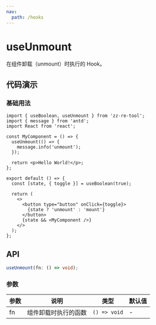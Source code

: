 ```yaml
---
nav:
  path: /hooks
---
```


# useUnmount

在组件卸载（unmount）时执行的 Hook。

## 代码演示

### 基础用法

```tsx
import { useBoolean, useUnmount } from 'zz-re-tool';
import { message } from 'antd';
import React from 'react';

const MyComponent = () => {
  useUnmount(() => {
    message.info('unmount');
  });

  return <p>Hello World!</p>;
};

export default () => {
  const [state, { toggle }] = useBoolean(true);

  return (
    <>
      <button type="button" onClick={toggle}>
        {state ? 'unmount' : 'mount'}
      </button>
      {state && <MyComponent />}
    </>
  );
};
```

## API

```typescript
useUnmount(fn: () => void);
```

### 参数

| 参数 | 说明                 | 类型         | 默认值 |
| ---- | -------------------- | ------------ | ------ |
| fn   | 组件卸载时执行的函数 | `() => void` | -      |
